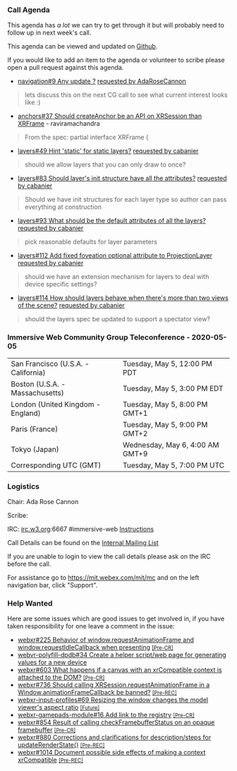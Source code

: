 ### Call Agenda

This agenda has _a lot_ we can try to get through it but will probably need to follow up in next week's call.

This agenda can be viewed and updated on [Github](https://github.com/immersive-web/administrivia/blob/master/meetings/cg/2020-05-05-Immersive_Web_Community_Group_Teleconference-agenda.md).

If you would like to add an item to the agenda or volunteer to scribe please open a pull request against this agenda.

* [navigation#9 Any update ?](https://github.com/immersive-web/navigation/issues/9) [requested by AdaRoseCannon](https://github.com/immersive-web/navigation/issues/9#issuecomment-617719763)
> lets discuss this on the next CG call to see what current interest looks like :)

* [anchors#37 Should createAnchor be an API on XRSession than XRFrame](https://github.com/immersive-web/anchors/issues/37) - raviramachandra
> From the spec:
 >partial interface XRFrame {

* [layers#49 Hint 'static' for static layers?](https://github.com/immersive-web/layers/issues/49) [requested by cabanier](https://github.com/immersive-web/layers/issues/49#issuecomment-617323891)
> should we allow layers that you can only draw to once?

* [layers#83 Should layer's init structure have all the attributes?](https://github.com/immersive-web/layers/issues/83) [requested by cabanier](https://github.com/immersive-web/layers/issues/83#issuecomment-618545467)
> Should we have init structures for each layer type so author can pass everything at construction

* [layers#93 What should be the default attributes of all the layers?](https://github.com/immersive-web/layers/issues/93) [requested by cabanier](https://github.com/immersive-web/layers/issues/93#issuecomment-617449938)
> pick reasonable defaults for layer parameters

* [layers#112 Add fixed foveation optional attribute to ProjectionLayer](https://github.com/immersive-web/layers/issues/112) [requested by cabanier](https://github.com/immersive-web/layers/issues/112#issuecomment-622111483)
> should we have an extension mechanism for layers to deal with device specific settings?

* [layers#114 How should layers behave when there's more than two views of the scene?](https://github.com/immersive-web/layers/issues/114) [requested by cabanier](https://github.com/immersive-web/layers/issues/114#issuecomment-621937153)
> should the layers spec be updated to support a spectator view?

### Immersive Web Community Group Teleconference - 2020-05-05

<table>
<tr><td> San Francisco (U.S.A. - California) <td> Tuesday, May 5, 12:00 PM PDT
<tr><td> Boston (U.S.A. - Massachusetts) <td> Tuesday, May 5, 3:00 PM EDT
<tr><td> London (United Kingdom - England) <td> Tuesday, May 5, 8:00 PM GMT+1
<tr><td> Paris (France) <td> Tuesday, May 5, 9:00 PM GMT+2
<tr><td> Tokyo (Japan) <td> Wednesday, May 6, 4:00 AM GMT+9
<tr><td> Corresponding UTC (GMT) <td> Tuesday, May 5, 7:00 PM UTC
</table>

### Logistics

Chair: Ada Rose Cannon

Scribe:

IRC: [irc.w3.org](http://irc.w3.org/):6667 #immersive-web [Instructions](https://github.com/immersive-web/administrivia/blob/master/IRC.md)

Call Details can be found on the [Internal Mailing List](https://lists.w3.org/Archives/Member/internal-immersive-web/2019Feb/0002.html)

If you are unable to login to view the call details please ask on the IRC before the call.

For assistance go to https://mit.webex.com/mit/mc  and on the left navigation bar, click "Support".

### Help Wanted

Here are some issues which are good issues to get involved in, if you have taken responsibility for one leave a comment in the issue:

- [webxr#225 Behavior of window.requestAnimationFrame and window.requestIdleCallback when presenting](https://github.com/immersive-web/webxr/issues/225) [<small>[Pre-CR]</small>](https://api.github.com/repos/immersive-web/webxr/milestones/3)
- [webvr-polyfill-dpdb#34 Create a helper script/web page for generating values for a new device](https://github.com/immersive-web/webvr-polyfill-dpdb/issues/34)
- [webxr#603 What happens if a canvas with an xrCompatible context is attached to the DOM?](https://github.com/immersive-web/webxr/issues/603) [<small>[Pre-CR]</small>](https://api.github.com/repos/immersive-web/webxr/milestones/3)
- [webxr#736 Should calling XRSession.requestAnimationFrame in a Window.animationFrameCallback be banned?](https://github.com/immersive-web/webxr/issues/736) [<small>[Pre-REC]</small>](https://api.github.com/repos/immersive-web/webxr/milestones/16)
- [webxr-input-profiles#69 Resizing the window changes the model viewer's aspect ratio](https://github.com/immersive-web/webxr-input-profiles/issues/69) [<small>[Future]</small>](https://api.github.com/repos/immersive-web/webxr-input-profiles/milestones/4)
- [webxr-gamepads-module#16 Add link to the registry](https://github.com/immersive-web/webxr-gamepads-module/issues/16) [<small>[Pre-CR]</small>](https://api.github.com/repos/immersive-web/webxr-gamepads-module/milestones/1)
- [webxr#854 Result of calling checkFramebufferStatus on an opaque framebuffer](https://github.com/immersive-web/webxr/issues/854) [<small>[Pre-CR]</small>](https://api.github.com/repos/immersive-web/webxr/milestones/3)
- [webxr#880 Corrections and clarifications for description/steps for updateRenderState()](https://github.com/immersive-web/webxr/issues/880) [<small>[Pre-REC]</small>](https://api.github.com/repos/immersive-web/webxr/milestones/16)
- [webxr#1014 Document possible side effects of making a context xrCompatible](https://github.com/immersive-web/webxr/issues/1014) [<small>[Pre-REC]</small>](https://api.github.com/repos/immersive-web/webxr/milestones/16)


              
